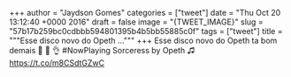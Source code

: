 
+++
author = "Jaydson Gomes"
categories = ["tweet"]
date = "Thu Oct 20 13:12:40 +0000 2016"
draft = false
image = "{TWEET_IMAGE}"
slug = "57b17b259bc0cdbbb594801395b4b5bb55885c0f"
tags = ["tweet"]
title = """Esse disco novo do Opeth ..."""
+++
Esse disco novo do Opeth ta bom demais 👊 🤘 👌 #NowPlaying Sorceress by Opeth ♫ https://t.co/m8CSdtGZwC
